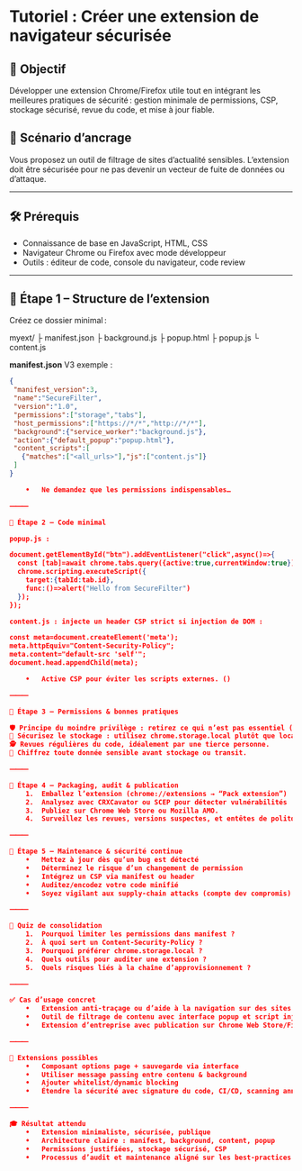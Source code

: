 # Tutoriel : Créer une extension de navigateur sécurisée

## 🎯 Objectif  
Développer une extension Chrome/Firefox utile tout en intégrant les meilleures pratiques de sécurité : gestion minimale de permissions, CSP, stockage sécurisé, revue du code, et mise à jour fiable.

## 🧠 Scénario d’ancrage  
Vous proposez un outil de filtrage de sites d’actualité sensibles. L’extension doit être sécurisée pour ne pas devenir un vecteur de fuite de données ou d’attaque.

---

## 🛠️ Prérequis  
- Connaissance de base en JavaScript, HTML, CSS  
- Navigateur Chrome ou Firefox avec mode développeur  
- Outils : éditeur de code, console du navigateur, code review

---

## 🧩 Étape 1 – Structure de l’extension

Créez ce dossier minimal :

myext/
├ manifest.json
├ background.js
├ popup.html
├ popup.js
└ content.js

**manifest.json** V3 exemple :

```json
{
 "manifest_version":3,
 "name":"SecureFilter",
 "version":"1.0",
 "permissions":["storage","tabs"],
 "host_permissions":["https://*/*","http://*/*"],
 "background":{"service_worker":"background.js"},
 "action":{"default_popup":"popup.html"},
 "content_scripts":[
   {"matches":["<all_urls>"],"js":["content.js"]}
 ]
}

	•	Ne demandez que les permissions indispensables…  ￼

⸻

🧩 Étape 2 – Code minimal

popup.js :

document.getElementById("btn").addEventListener("click",async()=>{
  const [tab]=await chrome.tabs.query({active:true,currentWindow:true});
  chrome.scripting.executeScript({
    target:{tabId:tab.id},
    func:()=>alert("Hello from SecureFilter")
  });
});

content.js : injecte un header CSP strict si injection de DOM :

const meta=document.createElement('meta');
meta.httpEquiv="Content-Security-Policy";
meta.content="default-src 'self'";
document.head.appendChild(meta);

	•	Active CSP pour éviter les scripts externes. ()

⸻

🧩 Étape 3 – Permissions & bonnes pratiques

🛡️ Principe du moindre privilège : retirez ce qui n’est pas essentiel ()
🔑 Sécurisez le stockage : utilisez chrome.storage.local plutôt que localStorage.
🕵️ Revues régulières du code, idéalement par une tierce personne.
🔄 Chiffrez toute donnée sensible avant stockage ou transit.

⸻

🧩 Étape 4 – Packaging, audit & publication
	1.	Emballez l’extension (chrome://extensions → “Pack extension”)
	2.	Analysez avec CRXCavator ou SCEP pour détecter vulnérabilités  ￼ ￼
	3.	Publiez sur Chrome Web Store ou Mozilla AMO.
	4.	Surveillez les revues, versions suspectes, et entêtes de politque et description ()

⸻

🧩 Étape 5 – Maintenance & sécurité continue
	•	Mettez à jour dès qu’un bug est détecté
	•	Déterminez le risque d’un changement de permission
	•	Intégrez un CSP via manifest ou header
	•	Auditez/encodez votre code minifié
	•	Soyez vigilant aux supply‑chain attacks (compte dev compromis)  ￼ ￼

⸻

🧪 Quiz de consolidation
	1.	Pourquoi limiter les permissions dans manifest ?
	2.	À quoi sert un Content-Security‑Policy ?
	3.	Pourquoi préférer chrome.storage.local ?
	4.	Quels outils pour auditer une extension ?
	5.	Quels risques liés à la chaîne d’approvisionnement ?

⸻

✅ Cas d’usage concret
	•	Extension anti-traçage ou d’aide à la navigation sur des sites sensibles
	•	Outil de filtrage de contenu avec interface popup et script injection
	•	Extension d’entreprise avec publication sur Chrome Web Store/Firefox AMO

⸻

🔧 Extensions possibles
	•	Composant options page + sauvegarde via interface
	•	Utiliser message passing entre contenu & background
	•	Ajouter whitelist/dynamic blocking
	•	Étendre la sécurité avec signature du code, CI/CD, scanning annuel

⸻

🎓 Résultat attendu
	•	Extension minimaliste, sécurisée, publique
	•	Architecture claire : manifest, background, content, popup
	•	Permissions justifiées, stockage sécurisé, CSP
	•	Processus d’audit et maintenance aligné sur les best‑practices
